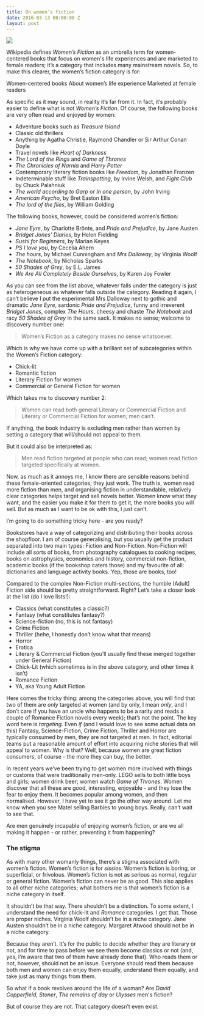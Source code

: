 ```yaml
---
title: On women’s fiction
date: 2016-03-13 00:00:00 Z
layout: post
---
```


![](https://snap-photos.s3.amazonaws.com/img-thumbs/960w/TFGZBZ1EEV.jpg)
<br />

Wikipedia defines _Women’s Fiction_ as an umbrella term for women-centered books that focus on women's life experiences and are marketed to female readers; it’s a category that includes many mainstream novels. So, to make this clearer, the women’s fiction category is for:

Women-centered books
About women’s life experience
Marketed at female readers

As specific as it may sound, in reality it’s far from it. In fact, it’s probably easier to define what is not _Women’s Fiction_. Of course, the following books are very often read and enjoyed by women:

- Adventure books such as _Treasure Island_
- Classic old thrillers 
- Anything by Agatha Christie, Raymond Chandler or Sir Arthur Conan Doyle
- Travel novels like _Heart of Darkness_
- _The Lord of the Rings_ and _Game of Thrones_
- _The Chronicles of Narnia_ and _Harry Potter_
- Contemporary literary fiction books like _Freedom_, by Jonathan Franzen
- Indeterminable stuff like _Trainspotting_, by Irvine Welsh, and _Fight Club_ by Chuck Palahniuk
- _The world according to Garp_ or _In one person_, by John Irving
- _American Psycho_, by Bret Easton Ellis
- _The lord of the flies_, by William Golding

The following books, however, could be considered women’s fiction:

- _Jane Eyre_, by Charlotte Brönte, and _Pride and Prejudice_, by Jane Austen
- _Bridget Jones’ Diaries_, by Helen Fielding
- _Sushi for Beginners_, by Marian Keyes
- _PS I love you_, by Cecelia Ahern
- _The hours_, by Michael Cunningham and _Mrs Dalloway_, by Virginia Woolf
- _The Notebook_, by Nicholas Sparks
- _50 Shades of Grey_, by E.L. James
- _We Are All Completely Beside Ourselves_, by Karen Joy Fowler

As you can see from the list above, whatever falls under the category is just as heterogeneous as whatever falls outside the category. Reading it again, I can’t believe I put the experimental Mrs Dalloway next to gothic and dramatic _Jane Eyre_, sardonic _Pride and Prejudice_, funny and irreverent _Bridget Jones_, complex _The Hours_, cheesy and chaste _The Notebook_ and racy _50 Shades of Grey_ in the same sack. It makes no sense; welcome to discovery number one: 

>Women’s Fiction as a category makes no sense whatsoever. 

Which is why we have come up with a brilliant set of subcategories within the Women’s Fiction category:

- Chick-lit
- Romantic fiction
- Literary Fiction for women
- Commercial or General Fiction for women

Which takes me to discovery number 2:

>Women can read both general Literary or Commercial Fiction and Literary or Commercial Fiction for women; men can’t. 

If anything, the book industry is excluding men rather than women by setting a category that will/should not appeal to them. 

But it could also be interpreted as:

>Men read fiction targeted at people who can read; women read fiction targeted specifically at women.

Now, as much as it annoys me, I know there are sensible reasons behind these female-oriented categories; they just work. The truth is, women read more fiction than men, and organising fiction in understandable, relatively clear categories helps target and sell novels better. Women know what they want, and the easier you make it for them to get it, the more books you will sell. But as much as I want to be ok with this, I just can’t.

I’m going to do something tricky here - are you ready?

Bookstores have a way of categorizing and distributing their books across the shopfloor. I am of course generalising, but you usually get the product separated into two main types: Fiction and Non-Fiction. Non-Fiction will include all sorts of books, from photography catalogues to cooking recipes, books on astrophysics, economics and history, commercial non-fiction, academic books (if the bookshop caters those) and my favourite of all: dictionaries and language activity books. Yep, those are books, too!

Compared to the complex Non-Fiction multi-sections, the humble (Adult) Fiction side should be pretty straightforward. Right? Let’s take a closer look at the list (do I love lists!):

- Classics (what constitutes a classic?)
- Fantasy (what constitutes fantasy?)
- Science-fiction (no, this is not fantasy)
- Crime Fiction 
- Thriller (hehe, I honestly don’t know what that means)
- Horror
- Erotica
- Literary & Commercial Fiction (you’ll usually find these merged together under General Fiction)
- Chick-Lit (which sometimes is in the above category, and other times it isn’t)
- Romance Fiction
- YA, aka Young Adult Fiction

Here comes the tricky thing: among the categories above, you will find that two of them are _only_ targeted at women (and by only, I mean _only_, and I don’t care if you have an uncle who happens to be a rarity and reads a couple of Romance Fiction novels every week); that’s not the point. The key word here is _targeting_. Even _if_ (and I would love to see some actual data on this) Fantasy, Science-Fiction, Crime Fiction, Thriller and Horror are typically consumed by men, they are not targeted at men. In fact, editorial teams put a reasonable amount of effort into acquiring niche stories that will appeal to women. Why is that? Well, because women are great fiction consumers, of course - the more they can buy, the better. 

In recent years we’ve been trying to get women more involved with things or customs that were traditionally men-only. LEGO sells to both little boys and girls; women drink beer; women watch _Game of Thrones_. Women discover that all these are good, interesting, enjoyable - and they lose the fear to enjoy them. It becomes popular among women, and then normalised. However, I have yet to see it go the other way around. Let me know when you see Matel selling Barbies to young boys. Really, can’t wait to see that.

Are men genuinely incapable of enjoying women’s fiction, or are we all making it happen - or rather, preventing it from happening?

### The stigma

As with many other womanly things, there’s a stigma associated with women’s fiction. Women’s fiction is for _sissies_. Women’s fiction is boring, or superficial, or frivolous. Women’s fiction is not as serious as normal, regular or general fiction. Women’s fiction can never be as good. This also applies to all other niche categories; what bothers me is that women’s fiction is a niche category in itself.

It shouldn’t be that way. There shouldn’t be a distinction. To some extent, I understand the need for chick-lit and _Romance_ categories. I get that. Those are proper niches. Virginia Woolf shouldn’t be in a niche category. Jane Austen shouldn’t be in a niche category. Margaret Atwood should not be in a niche category.

Because they aren’t. It’s for the public to decide whether they are literary or not, and for time to pass before we see them become classics or not (and, yes, I’m aware that two of them have already done that). Who reads them or not, however, should not be an issue. Everyone should read them because both men and women can enjoy them equally, understand them equally, and take just as many things from them.

So what if a book revolves around the life of a woman? Are _David Copperfield_, _Stoner_, _The remains of day_ or _Ulysses_ men's fiction? 

But of course they are not. That category doesn’t even exist.
